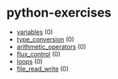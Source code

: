 # python-exercises

- [variables](https://github.com/mvgmb/python-exercises/tree/master/variables) (0)
- [type_conversion](https://github.com/mvgmb/python-exercises/tree/master/type_conversion) (0)
- [arithmetic_operators](https://github.com/mvgmb/python-exercises/tree/master/arithmetic_operators) (0)
- [flux_control](https://github.com/mvgmb/python-exercises/tree/master/flux_control) (0)
- [loops](https://github.com/mvgmb/python-exercises/tree/master/loops) (0)
- [file_read_write](https://github.com/mvgmb/python-exercises/tree/master/file_read_write) (0)
